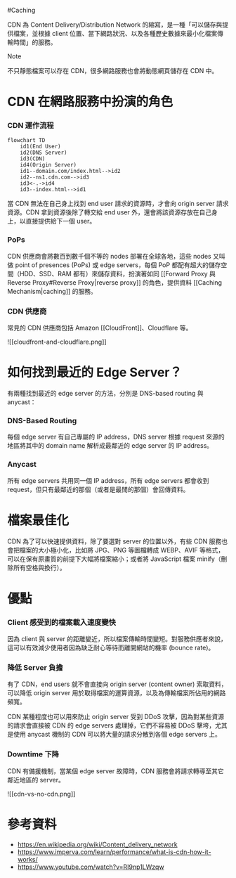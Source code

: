 #Caching

CDN 為 Content Delivery/Distribution Network 的縮寫，是一種「可以儲存與提供檔案，並根據 client 位置、當下網路狀況、以及各種歷史數據來最小化檔案傳輸時間」的服務。

>[!Note]
>不只靜態檔案可以存在 CDN，很多網路服務也會將動態網頁儲存在 CDN 中。

# CDN 在網路服務中扮演的角色

### CDN 運作流程

```mermaid
flowchart TD
    id1(End User)
    id2(DNS Server)
    id3(CDN)
    id4(Origin Server)
    id1--domain.com/index.html-->id2
    id2--ns1.cdn.com-->id3
    id3<-.->id4
    id3--index.html-->id1
```

當 CDN 無法在自己身上找到 end user 請求的資源時，才會向 origin server 請求資源。CDN 拿到資源後除了轉交給 end user 外，還會將該資源存放在自己身上，以直接提供給下一個 user。

### PoPs

CDN 供應商會將數百到數千個不等的 nodes 部署在全球各地，這些 nodes 又叫做 point of presences (PoPs) 或 edge servers，每個 PoP 都配有超大的儲存空間（HDD、SSD、RAM 都有）來儲存資料，扮演著如同 [[Forward Proxy 與 Reverse Proxy#Reverse Proxy|reverse proxy]] 的角色，提供資料 [[Caching Mechanism|caching]] 的服務。

### CDN 供應商

常見的 CDN 供應商包括 Amazon [[CloudFront]]、Cloudflare 等。

![[cloudfront-and-cloudflare.png]]

# 如何找到最近的 Edge Server？

有兩種找到最近的 edge server 的方法，分別是 DNS-based routing 與 anycast：

### DNS-Based Routing

每個 edge server 有自己專屬的 IP address，DNS server 根據 request 來源的地區將其中的 domain name 解析成最鄰近的 edge server 的 IP address。

### Anycast

所有 edge servers 共用同一個 IP address，所有 edge servers 都會收到 request，但只有最鄰近的那個（或者是最閒的那個）會回傳資料。

# 檔案最佳化

CDN 為了可以快速提供資料，除了要選對 server 的位置以外，有些 CDN 服務也會把檔案的大小極小化，比如將 JPG、PNG 等圖檔轉成 WEBP、AVIF 等格式，可以在保有原畫質的前提下大幅將檔案縮小；或者將 JavaScript 檔案 minify（刪除所有空格與換行）。

# 優點

### Client 感受到的檔案載入速度變快

因為 client 與 server 的距離變近，所以檔案傳輸時間變短。對服務供應者來說，這可以有效減少使用者因為缺乏耐心等待而離開網站的機率 (bounce rate)。

### 降低 Server 負擔

有了 CDN，end users 就不會直接向 origin server (content owner) 索取資料，可以降低 origin server 用於取得檔案的運算資源，以及為傳輸檔案所佔用的網路頻寬。

CDN 某種程度也可以用來防止 origin server 受到 DDoS 攻擊，因為對某些資源的請求會直接被 CDN 的 edge servers 處理掉，它們不容易被 DDoS 擊垮，尤其是使用 anycast 機制的 CDN 可以將大量的請求分散到各個 edge servers 上。

### Downtime 下降

CDN 有備援機制，當某個 edge server 故障時，CDN 服務會將請求轉導至其它鄰近地區的 server。

![[cdn-vs-no-cdn.png]]

# 參考資料

- <https://en.wikipedia.org/wiki/Content_delivery_network>
- <https://www.imperva.com/learn/performance/what-is-cdn-how-it-works/>
- <https://www.youtube.com/watch?v=RI9np1LWzqw>
